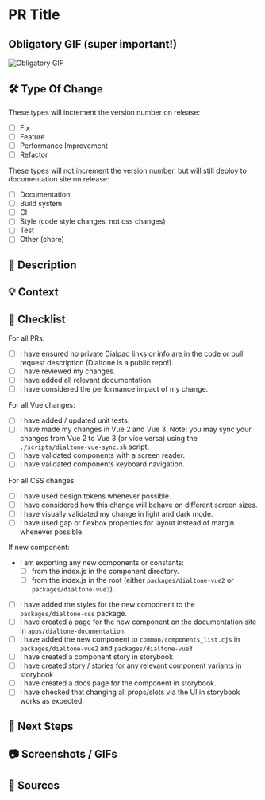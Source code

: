 # PR Title

<!--- Feel free to remove any unused sections -->

## Obligatory GIF (super important!)

<!--- go to giphy.com, pick a gif, click share, copy gif link, paste within the () brackets below. -->

![Obligatory GIF](path/to/gif)

## :hammer_and_wrench: Type Of Change

<!--- Tick or place an `x` for the type of change. Should match the type in the commit message / PR title
in https://github.com/dialpad/dialtone/blob/staging/.github/COMMIT_CONVENTION.md -->

These types will increment the version number on release:

- [ ] Fix
- [ ] Feature
- [ ] Performance Improvement
- [ ] Refactor

These types will not increment the version number, but will still deploy to documentation site on release:

- [ ] Documentation
- [ ] Build system
- [ ] CI
- [ ] Style (code style changes, not css changes)
- [ ] Test
- [ ] Other (chore)

## :book: Description

<!--- Describe specifically what the changes are -->

## :bulb: Context

<!--- Describe the purpose of the changes -->
<!--- Why did we make these changes? -->
<!--- What problem(s) do they solve? -->

## :pencil: Checklist

<!--- Tick or place an `x` in all of the checkboxes that apply -->
<!--- Remove checkboxes that do not apply -->

For all PRs:

- [ ] I have ensured no private Dialpad links or info are in the code or pull request description (Dialtone is a public repo!).
- [ ] I have reviewed my changes.
- [ ] I have added all relevant documentation.
- [ ] I have considered the performance impact of my change.

For all Vue changes:

- [ ] I have added / updated unit tests.
- [ ] I have made my changes in Vue 2 and Vue 3. Note: you may sync your changes from Vue 2 to Vue 3 (or vice versa) using the `./scripts/dialtone-vue-sync.sh` script.
- [ ] I have validated components with a screen reader.
- [ ] I have validated components keyboard navigation.

For all CSS changes:

- [ ] I have used design tokens whenever possible.
- [ ] I have considered how this change will behave on different screen sizes.
- [ ] I have visually validated my change in light and dark mode.
- [ ] I have used gap or flexbox properties for layout instead of margin whenever possible.

If new component:

<!--- There are lots of things to remember when adding a new component to the system! This is so you don't forget any of them. -->

- I am exporting any new components or constants:
  - [ ] from the index.js in the component directory.
  - [ ] from the index.js in the root (either `packages/dialtone-vue2` or `packages/dialtone-vue3`).
- [ ] I have added the styles for the new component to the `packages/dialtone-css` package.
- [ ] I have created a page for the new component on the documentation site in `apps/dialtone-documentation`.
- [ ] I have added the new component to `common/components_list.cjs` in `packages/dialtone-vue2` and `packages/dialtone-vue3`
- [ ] I have created a component story in storybook
- [ ] I have created story / stories for any relevant component variants in storybook
- [ ] I have created a docs page for the component in storybook.
- [ ] I have checked that changing all props/slots via the UI in storybook works as expected.

## :crystal_ball: Next Steps

<!--- Describe any future changes that need to be made after merging the PR, especially any follow up tasks after release. -->

## :camera: Screenshots / GIFs

<!--- Add these if necessary. Since we have deploy previews for every PR it may not always be. -->
<!--- Link any screenshots / GIFs below -->

## :link: Sources

<!--- Add any links to external reference material -->
